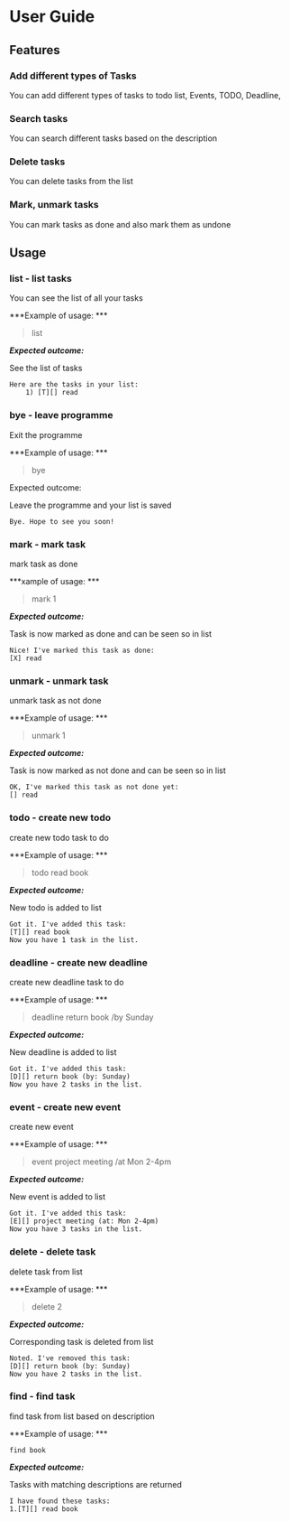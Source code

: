 # User Guide

## Features 

### Add different types of Tasks

You can add different types of tasks to todo list, Events, TODO, Deadline,

### Search tasks

You can search different tasks based on the description

### Delete tasks

You can delete tasks from the list 

### Mark, unmark tasks

You can mark tasks as done and also mark them as undone

## Usage

### list - list tasks

You can see the list of all your tasks

***Example of usage: ***

> list

***Expected outcome:***

See the list of tasks

```
Here are the tasks in your list:
	1) [T][] read 
```


### bye - leave programme

Exit the programme

***Example of usage: ***

> bye

Expected outcome:

Leave the programme and your list is saved

```
Bye. Hope to see you soon!
```


### mark - mark task 

mark task as done

***xample of usage: ***

> mark 1

***Expected outcome:***

Task is now marked as done and can be seen so in list

```
Nice! I've marked this task as done:
[X] read 
```


### unmark - unmark task 

unmark task as not done

***Example of usage: ***

> unmark 1

***Expected outcome:***

Task is now marked as not done and can be seen so in list

```
OK, I've marked this task as not done yet:
[] read
```


### todo - create new todo

create new todo task to do

***Example of usage: ***

> todo read book 

***Expected outcome:***

New todo is added to list

```
Got it. I've added this task: 
[T][] read book 
Now you have 1 task in the list.
```

### deadline - create new deadline

create new deadline task to do

***Example of usage: ***

> deadline return book /by Sunday

***Expected outcome:***

New deadline is added to list

```
Got it. I've added this task: 
[D][] return book (by: Sunday)
Now you have 2 tasks in the list.
```


### event - create new event

create new event 

***Example of usage: ***

> event project meeting /at Mon 2-4pm

***Expected outcome:***

New event is added to list

```
Got it. I've added this task: 
[E][] project meeting (at: Mon 2-4pm)
Now you have 3 tasks in the list.
```


### delete - delete task

delete task from list

***Example of usage: ***

> delete 2

***Expected outcome:***

Corresponding task is deleted from list

```
Noted. I've removed this task: 
[D][] return book (by: Sunday)
Now you have 2 tasks in the list.
```



### find - find task

find task from list based on description

***Example of usage: ***

```find book```

***Expected outcome:***

Tasks with matching descriptions are returned

```
I have found these tasks:
1.[T][] read book 
```
